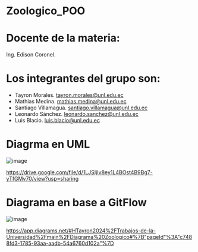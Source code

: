 # Zoologico_POO

# Docente de la materia:
Ing. Edison Coronel.

# Los integrantes del grupo son: 
- Tayron Morales.
  tayron.morales@unl.edu.ec
- Mathias Medina.
  mathias.medina@unl.edu.ec 
- Santiago Villamagua.
  santiago.villamagua@unl.edu.ec
- Leonardo Sánchez.
  leonardo.sanchez@unl.edu.ec
- Luis Blacio.
  luis.blacio@unl.edu.ec


# Diagrma en UML

![image](https://github.com/user-attachments/assets/13d4d710-cedf-4f9e-8093-b7b5c425bc37)


https://drive.google.com/file/d/1LJSIjIv8ey1L4BOst4B9Bg7-yTfGMv70/view?usp=sharing


# Diagrama en base a GitFlow
![image](https://github.com/user-attachments/assets/3f2fa7b5-92e4-4db9-a8f8-85cd4e00d199)


https://app.diagrams.net/#HTayron2024%2FTrabajos-de-la-Universidad%2Fmain%2FDiagrama%20Zoologico#%7B"pageId"%3A"c7488fd3-1785-93aa-aadb-54a6760d102a"%7D




